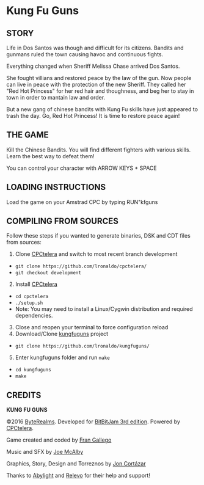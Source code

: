 # Kung Fu Guns

## STORY

Life in Dos Santos was though and difficult for its citizens. Bandits and gunmans ruled the town causing havoc and continuous fights.

Everything changed when Sheriff Melissa Chase arrived Dos Santos.

She fought villians and restored peace by the law of the gun. Now people can live in peace with the protection of the new Sheriff. They called her "Red Hot Princess" for her red hair and thoughness, and beg her to stay in town in order to mantain law and order.

But a new gang of chinese bandits with Kung Fu skills have just appeared to trash the day. Go, Red Hot Princess! It is time to restore peace again!

## THE GAME

Kill the Chinese Bandits. You will find different fighters with various skills. Learn the best way to defeat them!

You can control your character with ARROW KEYS + SPACE

## LOADING INSTRUCTIONS

Load the game on your Amstrad CPC by typing RUN"kfguns

## COMPILING FROM SOURCES

Follow these steps if you wanted to generate binaries, DSK and CDT files from sources:

1. Clone [CPCtelera](https://github.com/lronaldo/cpctelera/) and switch to most recent branch development
  * `git clone https://github.com/lronaldo/cpctelera/`
  * `git checkout development`
2. Install [CPCtelera](https://github.com/lronaldo/cpctelera/)
  * `cd cpctelera`
  * `./setup.sh`
  * Note: You may need to install a Linux/Cygwin distribution and required dependencies.
3. Close and reopen your terminal to force configuration reload 
4. Download/Clone [kungfuguns](https://github.com/lronaldo/kungfuguns/) project
  * `git clone https://github.com/lronaldo/kungfuguns/`
5. Enter kungfuguns folder and run `make`
  * `cd kungfuguns`
  * `make`

## CREDITS

**KUNG FU GUNS**

©2016 [ByteRealms](http://www.byterealms.com).
Developed for [BitBitJam 3rd edition](http://jams.gamejolt.io/bitbitjam3/games).
Powered by [CPCtelera](http://lronaldo.github.io/cpctelera/).

Game created and coded by [Fran Gallego](https://www.twitter.com/FranGallegoBR)

Music and SFX by [Joe McAlby](https://twitter.com/alberto_mcalby)

Graphics, Story, Design and Torreznos by [Jon Cortázar](https://twitter.com/Jon_Cortazar)

Thanks to [Abylight](http://abylight.com/) and [Relevo](http://www.relevovideogames.com/) for their help and support!
